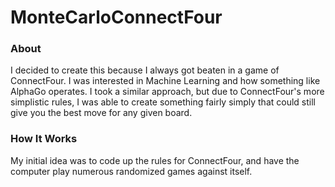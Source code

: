 # MonteCarloConnectFour

### About

I decided to create this because I always got beaten in a game of ConnectFour. I was interested in Machine Learning and how something like AlphaGo operates. I took a similar approach, but due to ConnectFour's more simplistic rules, I was able to create something fairly simply that could still give you the best move for any given board.

### How It Works

My initial idea was to code up the rules for ConnectFour, and have the computer play numerous randomized games against itself. 
